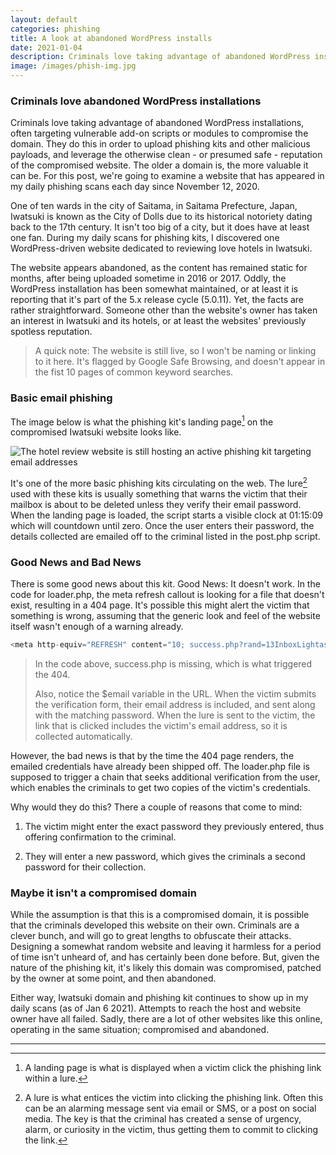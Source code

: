 ```yaml
---
layout: default
categories: phishing
title: A look at abandoned WordPress installs
date: 2021-01-04
description: Criminals love taking advantage of abandoned WordPress installations, often targeting vulnerable add-on scripts or modules, in order to upload phishing kits.
image: /images/phish-img.jpg
---
```


### Criminals love abandoned WordPress installations

Criminals love taking advantage of abandoned WordPress installations, often targeting vulnerable add-on scripts or modules to compromise the domain. They do this in order to upload phishing kits and other malicious payloads, and leverage the otherwise clean - or presumed safe - reputation of the compromised website. The older a domain is, the more valuable it can be. For this post, we're going to examine a website that has appeared in my daily phishing scans each day since November 12, 2020.

One of ten wards in the city of Saitama, in Saitama Prefecture, Japan, Iwatsuki is known as the City of Dolls due to its historical notoriety dating back to the 17th century. It isn't too big of a city, but it does have at least one fan. During my daily scans for phishing kits, I discovered one WordPress-driven website dedicated to reviewing love hotels in Iwatsuki.

The website appears abandoned, as the content has remained static for months, after being uploaded sometime in 2016 or 2017. Oddly, the WordPress installation has been somewhat maintained, or at least it is reporting that it's part of the 5.x release cycle (5.0.11). Yet, the facts are rather straightforward. Someone other than the website's owner has taken an interest in Iwatsuki and its hotels, or at least the websites' previously spotless reputation.

>A quick note: The website is still live, so I won't be naming or linking to it here. It's flagged by Google Safe Browsing, and doesn't appear in the fist 10 pages of common keyword searches.

### Basic email phishing

The image below is what the phishing kit's landing page[^1] on the compromised Iwatsuki website looks like.

![The hotel review website is still hosting an active phishing kit targeting email addresses][img1]

It's one of the more basic phishing kits circulating on the web. The lure[^2] used with these kits is usually something that warns the victim that their mailbox is about to be deleted unless they verify their email password. When the landing page is loaded, the script starts a visible clock at 01:15:09 which will countdown until zero. Once the user enters their password, the details collected are emailed off to the criminal listed in the post.php script.

### Good News and Bad News

There is some good news about this kit. Good News: It doesn't work. In the code for loader.php, the meta refresh callout is looking for a file that doesn't exist, resulting in a 404 page. It's possible this might alert the victim that something is wrong, assuming that the generic look and feel of the website itself wasn't enough of a warning already.

```php
<meta http-equiv="REFRESH" content="10; success.php?rand=13InboxLightaspxn.1774256418&fid.4.1252899642&fid=1&fav.1&rand.13InboxLight.aspxn.1774256418&fid.1252899642&fid.1&fav.1&email=<?php echo $_GET['email']; ?>&.rand=13InboxLight.aspx?n=1774256418&fid=4#n=1252899642&fid=1&fav=1">
```

>In the code above, success.php is missing, which is what triggered the 404.
>
>Also, notice the $email variable in the URL. When the victim submits the verification form, their email address is included, and sent along with the matching password. When the lure is sent to the victim, the link that is clicked includes the victim's email address, so it is collected automatically.

However, the bad news is that by the time the 404 page renders, the emailed credentials have already been shipped off. The loader.php file is supposed to trigger a chain that seeks additional verification from the user, which enables the criminals to get two copies of the victim's credentials.

Why would they do this? There a couple of reasons that come to mind:

1. The victim might enter the exact password they previously entered, thus offering confirmation to the criminal.

2. They will enter a new password, which gives the criminals a second password for their collection.

### Maybe it isn't a compromised domain

While the assumption is that this is a compromised domain, it is possible that the criminals developed this website on their own. Criminals are a clever bunch, and will go to great lengths to obfuscate their attacks. Designing a somewhat random website and leaving it harmless for a period of time isn't unheard of, and has certainly been done before. But, given the nature of the phishing kit, it's likely this domain was compromised, patched by the owner at some point, and then abandoned.

Either way, Iwatsuki domain and phishing kit continues to show up in my daily scans (as of Jan 6 2021). Attempts to reach the host and website owner have all failed. Sadly, there are a lot of other websites like this online, operating in the same situation; compromised and abandoned.

---

[^1]: A landing page is what is displayed when a victim click the phishing link within a lure.


[^2]: A lure is what entices the victim into clicking the phishing link. Often this can be an alarming message sent via email or SMS, or a post on social media. The key is that the criminal has created a sense of urgency, alarm, or curiosity in the victim, thus getting them to commit to clicking the link.

[img1]:https://steved3.io/images/posts/wp-phish-trap.png

